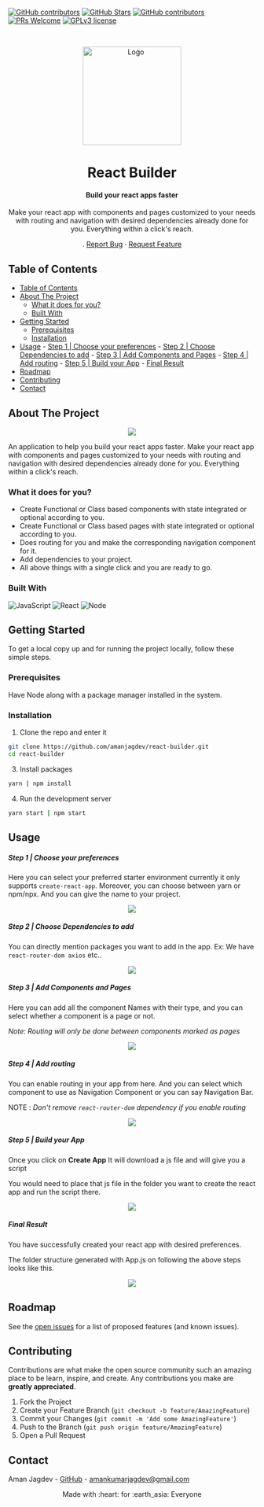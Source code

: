 [![GitHub contributors](https://img.shields.io/github/contributors/amanjagdev/react-builder.svg)](https://github.com/amanjagdev/react-builder/graphs/contributors/)
[![GitHub Stars](https://img.shields.io/github/stars/amanjagdev/react-builder.svg?style=social&logo=github)](https://github.com/amanjagdev/react-builder/stargazers/)
[![GitHub contributors](https://img.shields.io/github/forks/amanjagdev/react-builder.svg?style=social&logo=github)](https://github.com/amanjagdev/react-builder/network/members/)
[![PRs Welcome](https://img.shields.io/badge/PRs-welcome-brightgreen.svg)](http://makeapullrequest.com)
[![GPLv3 license](https://img.shields.io/badge/License-GPLv3-blue.svg)](http://perso.crans.org/besson/LICENSE.html)
<!-- [![Open Source? Yes!](https://badgen.net/badge/Open%20Source%20%3F/Yes%21/blue?icon=github)](https://github.com/amanjagdev/react-builder/badges/) -->

<!-- PROJECT LOGO -->
<br />
<p align="center">
  <a href="https://github.com/amanjagdev/react-builder">
    <img src="src/assets/logo.png" alt="Logo" width="200" height="200">
  </a>

   <h1 align="center">React Builder </h1>
    <div align="center">
  <h4 >
    Build your react apps faster 
  </h4>
  <p>Make your react app with components and pages customized to your needs with routing and navigation with desired dependencies already done for you. Everything within a click's reach.</p>
    .
    <a href="https://github.com/amanjagdev/react-builder/issues">Report Bug</a>
    ·
    <a href="https://github.com/amanjagdev/react-builder/issues">Request Feature</a>
    </div>
</p>

<!-- TABLE OF CONTENTS -->

## Table of Contents

- [Table of Contents](#table-of-contents)
- [About The Project](#about-the-project)
  - [What it does for you?](#what-it-does-for-you)
  - [Built With](#built-with)
- [Getting Started](#getting-started)
  - [Prerequisites](#prerequisites)
  - [Installation](#installation)
- [Usage](#usage)
      - [Step 1 |  Choose your preferences](#step-1--choose-your-preferences)
      - [Step 2 | Choose Dependencies to add](#step-2--choose-dependencies-to-add)
      - [Step 3 | Add Components and Pages](#step-3--add-components-and-pages)
      - [Step 4 | Add routing](#step-4--add-routing)
      - [Step 5 | Build your App](#step-5--build-your-app)
      - [Final Result](#final-result)
- [Roadmap](#roadmap)
- [Contributing](#contributing)
- [Contact](#contact)

<!-- ABOUT THE PROJECT -->

## About The Project

<!-- [![Product Name Screen Shot][product-screenshot]](https://example.com) -->

<p align ="center">

<img src = "screenshots/main.png"  >

An application to help you build your react apps faster. Make your react app with components and pages customized to your needs with routing and navigation with desired dependencies already done for you. Everything within a click's reach.

### What it does for you?

- Create Functional or Class based components with state integrated or optional according to you.
- Create Functional or Class based pages with state integrated or optional according to you.
- Does routing for you and make the corresponding navigation component for it.
- Add dependencies to your project.
- All above things with a single click and you are ready to go.

### Built With

<p float ="right">

<img alt="JavaScript" src="https://img.shields.io/badge/-JavaScript-F7DF1E?style=flat-square&logo=javascript&logoColor=black">

<img alt="React" src="https://img.shields.io/badge/-React-61DAFB?style=flat-square&logo=react&logoColor=white" />

<img alt="Node" src="https://img.shields.io/badge/-Node.js-339933?style=flat-square&logo=node.js&logoColor=white" />

</p>
<!-- GETTING STARTED -->

## Getting Started

To get a local copy up and for running the project locally, follow these simple steps.

### Prerequisites

Have Node along with a package manager installed in the system.

### Installation

1. Clone the repo and enter it

```sh
git clone https://github.com/amanjagdev/react-builder.git
cd react-builder 
```

3. Install packages

```sh
yarn | npm install
```

4. Run the development server

```sh
yarn start | npm start
```

<!-- USAGE EXAMPLES -->

## Usage

##### Step 1 |  Choose your preferences

Here you can select your preferred starter environment currently it only supports `create-react-app`.
Moreover, you can choose between yarn or npm/npx. And you can give the name to your project.

<p align ="center">

<img src = "screenshots/1.png" >

##### Step 2 | Choose Dependencies to add

You can directly mention packages you want to add in the app.
Ex: We have `react-router-dom axios` etc..

<p align ="center">

<img src = "screenshots/2.png" >

##### Step 3 | Add Components and Pages

Here you can add all the component Names with their type, and you can select whether a component is a page or not.

_Note: Routing will only be done between components marked as pages_

<p align ="center">

<img src = "screenshots/3.png" >

##### Step 4 | Add routing

You can enable routing in your app from here. And you can select which component to use as Navigation Component or you can say Navigation Bar.

NOTE : _Don't remove `react-router-dom` dependency if you enable routing_

<p align ="center">

<img src = "screenshots/4.png" >

##### Step 5 | Build your App

Once you click on **Create App** It will download a js file and will give you a script

You would need to place that js file in the folder you want to create the react app and run the script there.

<p align ="center">

<img src = "screenshots/5.png" >

##### Final Result

You have successfully created your react app with desired preferences.

The folder structure generated with App.js on following the above steps looks like this.

<p align ="center">

<img src = "screenshots/6.png" >

<!-- ROADMAP -->

## Roadmap

See the [open issues](https://github.com/amanjagdev/react-builder/issues) for a list of proposed features (and known issues).

<!-- CONTRIBUTING -->

## Contributing

Contributions are what make the open source community such an amazing place to be learn, inspire, and create. Any contributions you make are **greatly appreciated**.

1. Fork the Project
2. Create your Feature Branch (`git checkout -b feature/AmazingFeature`)
3. Commit your Changes (`git commit -m 'Add some AmazingFeature'`)
4. Push to the Branch (`git push origin feature/AmazingFeature`)
5. Open a Pull Request

<!-- CONTACT -->

## Contact

<!-- <Names> -->

Aman Jagdev - [GitHub](https://github.com/amanjagdev) - amankumarjagdev@gmail.com

<p align = "center" >Made with :heart: for :earth_asia: Everyone </p>
